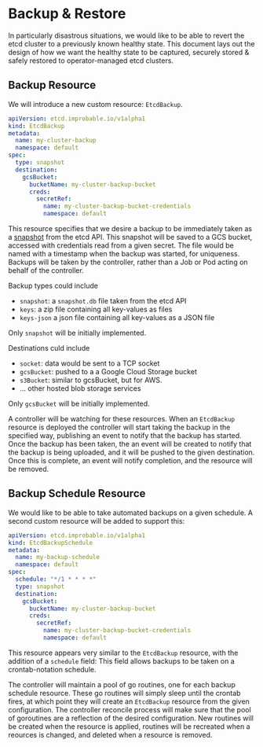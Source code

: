 # Backup & Restore

In particularly disastrous situations, we would like to be able to revert the etcd cluster to a previously known healthy state.
This document lays out the design of how we want the healthy state to be captured, securely stored & safely restored to operator-managed etcd clusters.

## Backup Resource

We will introduce a new custom resource: `EtcdBackup`.

```yaml
apiVersion: etcd.improbable.io/v1alpha1
kind: EtcdBackup
metadata:
  name: my-cluster-backup
  namespace: default
spec:
  type: snapshot
  destination:
    gcsBucket:
      bucketName: my-cluster-backup-bucket
      creds:
        secretRef: 
          name: my-cluster-backup-bucket-credentials
          namespace: default
```

This resource specifies that we desire a backup to be immediately taken as a [snapshot](https://github.com/etcd-io/etcd/blob/master/Documentation/op-guide/recovery.md#snapshotting-the-keyspace) from the etcd API.
This snapshot will be saved to a GCS bucket, accessed with credentials read from a given secret.
The file would be named with a timestamp when the backup was started, for uniqueness.
Backups will be taken by the controller, rather than a Job or Pod acting on behalf of the controller.

Backup types could include
  * `snapshot`: a `snapshot.db` file taken from the etcd API
  * `keys`: a zip file containing all key-values as files
  * `keys-json` a json file containing all key-values as a JSON file

Only `snapshot` will be initially implemented.

Destinations culd include
  * `socket`: data would be sent to a TCP socket
  * `gcsBucket`: pushed to a a Google Cloud Storage bucket
  * `s3Bucket`: similar to gcsBucket, but for AWS.
  * ... other hosted blob storage services

Only `gcsBucket` will be initially implemented.

A controller will be watching for these resources.
When an `EtcdBackup` resource is deployed the controller will start taking the backup in the specified way, publishing an event to notify that the backup has started. 
Once the backup has been taken, the an event will be created to notify that the backup is being uploaded, and it will be pushed to the given destination.
Once this is complete, an event will notify completion, and the resource will be removed.

## Backup Schedule Resource

We would like to be able to take automated backups on a given schedule. 
A second custom resource will be added to support this: 

```yaml
apiVersion: etcd.improbable.io/v1alpha1
kind: EtcdBackupSchedule
metadata:
  name: my-backup-schedule
  namespace: default
spec:
  schedule: "*/1 * * * *"
  type: snapshot
  destination:
    gcsBucket:
      bucketName: my-cluster-backup-bucket
      creds:
        secretRef: 
          name: my-cluster-backup-bucket-credentials
          namespace: default
```

This resource appears very similar to the `EtcdBackup` resource, with the addition of a `schedule` field:
This field allows backups to be taken on a crontab-notation schedule.

The controller will maintain a pool of go routines, one for each backup schedule resource.
These go routines will simply sleep until the crontab fires, at which point they will create an `EtcdBackup` resource from the given configuration.
The controller reconcile process will make sure that the pool of goroutines are a reflection of the desired configuration.
New routines will be created when the resource is applied, routines will be recreated when a reources is changed, and deleted when a resource is removed.


